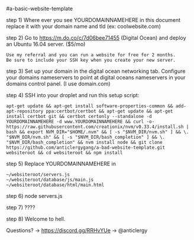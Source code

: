 #a-basic-website-template

step 1) Where ever you see YOURDOMAINNAMEHERE in this document replace it with your domain name and tld (ex: coolwebsite.com)

step 2) Go to https://m.do.co/c/7d06bee71455 (Digital Ocean) and deploy an Ubuntu 16.04 server. ($5/mo)

    Use my referral and you can run a website for free for 2 months.
    Be sure to include your SSH key when you create your new server.

step 3) Set up your domain in the digital ocean networking tab. Configure your domains nameservers to point at digital oceans nameservers in your domains control panel. (I use domain.com)

step 4) SSH into your droplet and run this setup script:

    apt-get update && apt-get install software-properties-common && add-apt-repository ppa:certbot/certbot && apt-get update && apt-get install certbot git && certbot certonly --standalone -d YOURDOMAINNAMEHERE -d www.YOURDOMAINNAMEHERE && curl -o- https://raw.githubusercontent.com/creationix/nvm/v0.33.4/install.sh | bash && export NVM_DIR="$HOME/.nvm" && [ -s "$NVM_DIR/nvm.sh" ] && \. "$NVM_DIR/nvm.sh" && [ -s "$NVM_DIR/bash_completion" ] && \. "$NVM_DIR/bash_completion" && nvm install node && git clone https://github.com/anticlergygang/a-bad-website-template.git websiteroot && cd websiteroot && npm install

step 5) Replace YOURDOMAINNAMEHERE in 

	~/websiteroot/servers.js
	~/websiteroot/database/js/main.js
	~/websiteroot/database/html/main.html

step 6) node servers.js

step 7) ????

step 8) Welcome to hell.

Questions? -> https://discord.gg/RRHvYUe -> @anticlergy 